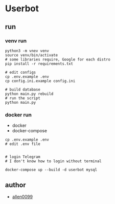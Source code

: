# Userbot

## run

### venv run

```shell
python3 -m vnev venv
source venv/bin/activate
# some libraries require, Google for each distro
pip install -r requirements.txt

# edit configs
cp .env.example .env
cp config.ini.example config.ini

# build database
python main.py rebuild
# run the script
python main.py
```

### docker run

- docker
- docker-compose

```shell
cp .env.example .env
# edit .env file


# login Telegram
# I don't know how to login without terminal

docker-compose up --build -d userbot mysql
```

## author

- [allen0099](https://github.com/allen0099)
